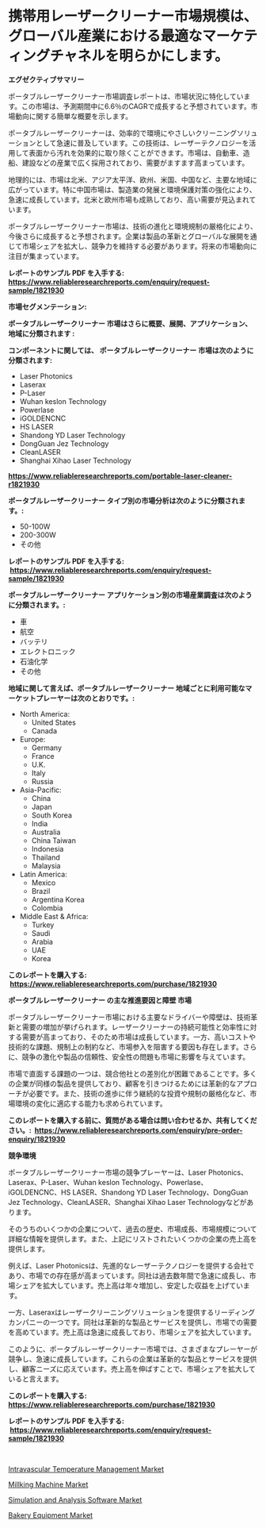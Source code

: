 <p><h1>携帯用レーザークリーナー市場規模は、グローバル産業における最適なマーケティングチャネルを明らかにします。</h1></p><p><strong>エグゼクティブサマリー</strong></p>
<p><p>ポータブルレーザークリーナー市場調査レポートは、市場状況に特化しています。この市場は、予測期間中に6.6％のCAGRで成長すると予想されています。市場動向に関する簡単な概要を示します。</p><p>ポータブルレーザークリーナーは、効率的で環境にやさしいクリーニングソリューションとして急速に普及しています。この技術は、レーザーテクノロジーを活用して表面から汚れを効果的に取り除くことができます。市場は、自動車、造船、建設などの産業で広く採用されており、需要がますます高まっています。</p><p>地理的には、市場は北米、アジア太平洋、欧州、米国、中国など、主要な地域に広がっています。特に中国市場は、製造業の発展と環境保護対策の強化により、急速に成長しています。北米と欧州市場も成熟しており、高い需要が見込まれています。</p><p>ポータブルレーザークリーナー市場は、技術の進化と環境規制の厳格化により、今後さらに成長すると予想されます。企業は製品の革新とグローバルな展開を通じて市場シェアを拡大し、競争力を維持する必要があります。将来の市場動向に注目が集まっています。</p></p>
<p><strong>レポートのサンプル PDF を入手する: <a href="https://www.reliableresearchreports.com/enquiry/request-sample/1821930">https://www.reliableresearchreports.com/enquiry/request-sample/1821930</a></strong></p>
<p><strong>市場セグメンテーション:</strong></p>
<p><strong> ポータブルレーザークリーナー 市場はさらに概要、展開、アプリケーション、地域に分類されます :</strong></p>
<p><strong>コンポーネントに関しては、 ポータブルレーザークリーナー 市場は次のように分類されます: &nbsp;</strong></p>
<p><ul><li>Laser Photonics</li><li>Laserax</li><li>P-Laser</li><li>Wuhan keslon Technology</li><li>Powerlase</li><li>iGOLDENCNC</li><li>HS LASER</li><li>Shandong YD Laser Technology</li><li>DongGuan Jez Technology</li><li>CleanLASER</li><li>Shanghai Xihao Laser Technology</li></ul></p>
<p><strong><a href="https://www.reliableresearchreports.com/portable-laser-cleaner-r1821930">https://www.reliableresearchreports.com/portable-laser-cleaner-r1821930</a></strong></p>
<p><strong> ポータブルレーザークリーナー タイプ別の市場分析は次のように分類されます。:</strong></p>
<p><ul><li>50-100W</li><li>200-300W</li><li>その他</li></ul></p>
<p><strong>レポートのサンプル PDF を入手する: &nbsp;<a href="https://www.reliableresearchreports.com/enquiry/request-sample/1821930">https://www.reliableresearchreports.com/enquiry/request-sample/1821930</a></strong></p>
<p><strong> ポータブルレーザークリーナー アプリケーション別の市場産業調査は次のように分類されます。:</strong></p>
<p><ul><li>車</li><li>航空</li><li>バッテリ</li><li>エレクトロニック</li><li>石油化学</li><li>その他</li></ul></p>
<p><strong>地域に関して言えば、ポータブルレーザークリーナー 地域ごとに利用可能なマーケットプレーヤーは次のとおりです。:</strong></p>
<p><ul>
    <li>
        North America:
        <ul>
            <li>United States</li>
            <li>Canada</li>
        </ul>
    </li>
    <li>
        Europe:
        <ul>
            <li>Germany</li>
            <li>France</li>
            <li>U.K.</li>
            <li>Italy</li>
            <li>Russia</li>
        </ul>
    </li>
    <li>
        Asia-Pacific:
        <ul>
            <li>China</li>
            <li>Japan</li>
            <li>South Korea</li>
            <li>India</li>
            <li>Australia</li>
            <li>China Taiwan</li>
            <li>Indonesia</li>
            <li>Thailand</li>
            <li>Malaysia</li>
        </ul>
    </li>
    <li>
        Latin America:
        <ul>
            <li>Mexico</li>
            <li>Brazil</li>
            <li>Argentina Korea</li>
            <li>Colombia</li>
        </ul>
    </li>
    <li>
        Middle East & Africa:
        <ul>
            <li>Turkey</li>
            <li>Saudi</li>
            <li>Arabia</li>
            <li>UAE</li>
            <li>Korea</li>
        </ul>
    </li>
    </ul></p>
<p><strong>このレポートを購入する: &nbsp;<a href="https://www.reliableresearchreports.com/purchase/1821930">https://www.reliableresearchreports.com/purchase/1821930</a></strong></p>
<p><strong>ポータブルレーザークリーナー の主な推進要因と障壁 市場</strong></p>
<p><p>ポータブルレーザークリーナー市場における主要なドライバーや障壁は、技術革新と需要の増加が挙げられます。レーザークリーナーの持続可能性と効率性に対する需要が高まっており、そのため市場は成長しています。一方、高いコストや技術的な課題、規制上の制約など、市場参入を阻害する要因も存在します。さらに、競争の激化や製品の信頼性、安全性の問題も市場に影響を与えています。</p><p>市場で直面する課題の一つは、競合他社との差別化が困難であることです。多くの企業が同様の製品を提供しており、顧客を引きつけるためには革新的なアプローチが必要です。また、技術の進歩に伴う継続的な投資や規制の厳格化など、市場環境の変化に適応する能力も求められています。</p></p>
<p><strong>このレポートを購入する前に、質問がある場合は問い合わせるか、共有してください。:&nbsp; <a href="https://www.reliableresearchreports.com/enquiry/pre-order-enquiry/1821930">https://www.reliableresearchreports.com/enquiry/pre-order-enquiry/1821930</a></strong></p>
<p><strong>競争環境</strong></p>
<p><p>ポータブルレーザークリーナー市場の競争プレーヤーは、Laser Photonics、Laserax、P-Laser、Wuhan keslon Technology、Powerlase、iGOLDENCNC、HS LASER、Shandong YD Laser Technology、DongGuan Jez Technology、CleanLASER、Shanghai Xihao Laser Technologyなどがあります。</p><p>そのうちのいくつかの企業について、過去の歴史、市場成長、市場規模について詳細な情報を提供します。また、上記にリストされたいくつかの企業の売上高を提供します。</p><p>例えば、Laser Photonicsは、先進的なレーザーテクノロジーを提供する会社であり、市場での存在感が高まっています。同社は過去数年間で急速に成長し、市場シェアを拡大しています。売上高は年々増加し、安定した収益を上げています。</p><p>一方、Laseraxはレーザークリーニングソリューションを提供するリーディングカンパニーの一つです。同社は革新的な製品とサービスを提供し、市場での需要を高めています。売上高は急速に成長しており、市場シェアを拡大しています。</p><p>このように、ポータブルレーザークリーナー市場では、さまざまなプレーヤーが競争し、急速に成長しています。これらの企業は革新的な製品とサービスを提供し、顧客ニーズに応えています。売上高を伸ばすことで、市場シェアを拡大していると言えます。</p></p>
<p><strong>このレポートを購入する: &nbsp; <a href="https://www.reliableresearchreports.com/purchase/1821930">https://www.reliableresearchreports.com/purchase/1821930</a></strong></p>
<p><strong>レポートのサンプル PDF を入手する: &nbsp;<a href="https://www.reliableresearchreports.com/enquiry/request-sample/1821930">https://www.reliableresearchreports.com/enquiry/request-sample/1821930</a></strong><strong></strong></p>
<p>&nbsp;</p>
<p><p><a href="https://www.linkedin.com/pulse/intravascular-temperature-management-market-insights-cagr-trends-gudve?trackingId=LJ0djx4MfU4uqB0OuArOqQ%3D%3D">Intravascular Temperature Management Market</a></p><p><a href="https://github.com/guneycigdem35/Market-Research-Report-List-3/blob/main/millking-machine-market.md">Millking Machine Market</a></p><p><a href="https://www.linkedin.com/pulse/simulation-analysis-software-market-trends-forecasted-period-2024-2031-qhufc?trackingId=CUVRdL7v2D11DX5llILa6Q%3D%3D">Simulation and Analysis Software Market</a></p><p><a href="https://github.com/biheemgalvinlouises6hokrh3h/Market-Research-Report-List-2/blob/main/bakery-equipment-market.md">Bakery Equipment Market</a></p></p>
